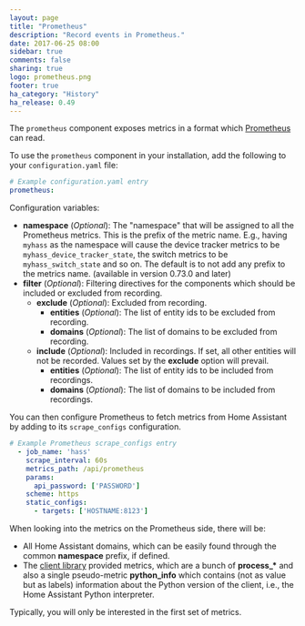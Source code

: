 ```yaml
---
layout: page
title: "Prometheus"
description: "Record events in Prometheus."
date: 2017-06-25 08:00
sidebar: true
comments: false
sharing: true
logo: prometheus.png
footer: true
ha_category: "History"
ha_release: 0.49
---
```


The `prometheus` component exposes metrics in a format which [Prometheus](https://prometheus.io/) can read.

To use the `prometheus` component in your installation, add the following to your `configuration.yaml` file:

```yaml
# Example configuration.yaml entry
prometheus:
```

Configuration variables:

- **namespace** (*Optional*): The "namespace" that will be assigned to all the Prometheus metrics. This is the prefix of the metric name. E.g., having `myhass` as the namespace will cause the device tracker metrics to be `myhass_device_tracker_state`, the switch metrics to be `myhass_switch_state` and so on. The default is to not add any prefix to the metrics name. (available in version 0.73.0 and later)
- **filter** (*Optional*): Filtering directives for the components which should be included or excluded from recording.
  - **exclude** (*Optional*): Excluded from recording.
    - **entities** (*Optional*): The list of entity ids to be excluded from recording.
    - **domains** (*Optional*): The list of domains to be excluded from recording.
  - **include** (*Optional*): Included in recordings. If set, all other entities will not be recorded. Values set by the **exclude** option will prevail.
    - **entities** (*Optional*): The list of entity ids to be included from recordings.
    - **domains** (*Optional*): The list of domains to be included from recordings.

You can then configure Prometheus to fetch metrics from Home Assistant by adding to its `scrape_configs` configuration.

```yaml
# Example Prometheus scrape_configs entry
  - job_name: 'hass'
    scrape_interval: 60s
    metrics_path: /api/prometheus
    params:
      api_password: ['PASSWORD']
    scheme: https
    static_configs:
      - targets: ['HOSTNAME:8123']
```

When looking into the metrics on the Prometheus side, there will be:

  - All Home Assistant domains, which can be easily found through the common **namespace** prefix, if defined.
  - The [client library](https://github.com/prometheus/client_python) provided metrics, which are a bunch of **process_\*** and also a single pseudo-metric **python_info** which contains (not as value but as labels) information about the Python version of the client, i.e., the Home Assistant Python interpreter.
  
Typically, you will only be interested in the first set of metrics.

